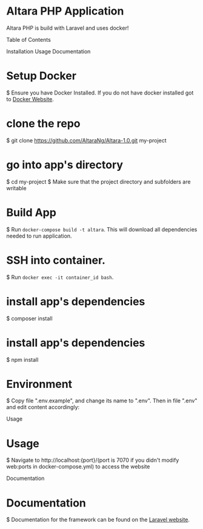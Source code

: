 # Altara PHP Application
Altara PHP is build with Laravel and uses docker!

Table of Contents

Installation
Usage
Documentation

# Setup Docker
$ Ensure you have Docker Installed. If you do not have docker installed got to [Docker Website](https://docs.docker.com/engine/installation/#installation).

# clone the repo
$ git clone https://github.com/AltaraNg/Altara-1.0.git my-project

# go into app's directory
$ cd my-project
$ Make sure that the project directory and subfolders are writable

# Build App
$ Run `docker-compose build -t altara`. This will download all dependencies needed to run application.

# SSH into container.
$ Run `docker exec -it container_id bash`.

# install app's dependencies
$ composer install

# install app's dependencies
$ npm install

# Environment
$ Copy file ".env.example", and change its name to ".env". Then in file ".env" and edit content accordingly:

Usage

# Usage
$ Navigate to http://localhost:{port}/(port is 7070 if you didn't modify web:ports in docker-compose.yml) to access the website

Documentation

# Documentation
$ Documentation for the framework can be found on the [Laravel website](http://laravel.com/docs).
